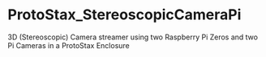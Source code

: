 # ProtoStax_StereoscopicCameraPi
3D (Stereoscopic) Camera streamer using two Raspberry Pi Zeros and two Pi Cameras in a ProtoStax Enclosure
